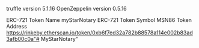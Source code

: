 truffle version 5.1.16
OpenZeppelin version 0.5.16

ERC-721 Token Name  myStarNotary
ERC-721 Token Symbol  MSN86
Token Address
https://rinkeby.etherscan.io/token/0xb6f7ed32a782b88578a114e002b83ad3afb00c0a"# MyStarNotary" 
